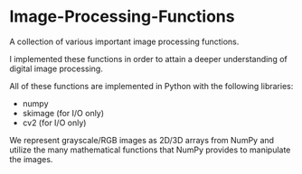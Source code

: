 # Image-Processing-Functions
A collection of various important image processing functions.

I implemented these functions in order to attain a deeper understanding of digital image processing.

All of these functions are implemented in Python with the following libraries:
<ul>
  <li>numpy</li>
  <li>skimage (for I/O only)</li>
  <li>cv2 (for I/O only)</li> 
</ul>

We represent grayscale/RGB images as 2D/3D arrays from NumPy and utilize the many mathematical functions that
NumPy provides to manipulate the images. 

